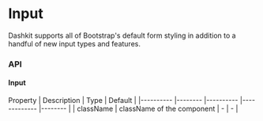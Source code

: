 # Input

Dashkit supports all of Bootstrap's default form styling in addition to a handful of new input types and features.

<Demos />

### API
#### Input
Property    | Description    | Type      | Default   |
|---------- |-------- |---------- |-------------  |-------- |
| className | className of the component | - | - |
